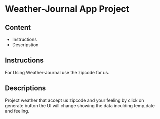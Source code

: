 # Weather-Journal App Project

## Content
* Instructions
* Descripstion
## Instructions
For Using Weather-Journal use the zipcode for us.
## Descriptions
Project weather that accept us zipcode and your feeling by click on generate button the UI will change showing the data inculding temp,date and feeling.
